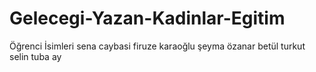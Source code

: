 ﻿# Gelecegi-Yazan-Kadinlar-Egitim 
Öğrenci İsimleri
sena caybasi
firuze karaoğlu
şeyma özanar
betül turkut
selin tuba ay
